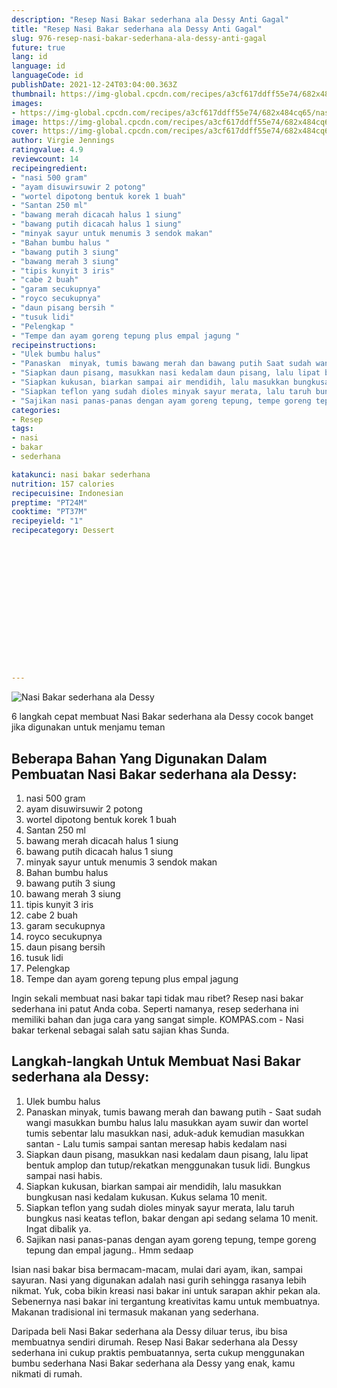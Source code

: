 ```yaml
---
description: "Resep Nasi Bakar sederhana ala Dessy Anti Gagal"
title: "Resep Nasi Bakar sederhana ala Dessy Anti Gagal"
slug: 976-resep-nasi-bakar-sederhana-ala-dessy-anti-gagal
future: true
lang: id
language: id
languageCode: id
publishDate: 2021-12-24T03:04:00.363Z 
thumbnail: https://img-global.cpcdn.com/recipes/a3cf617ddff55e74/682x484cq65/nasi-bakar-sederhana-ala-dessy-foto-resep-utama.png
images:
- https://img-global.cpcdn.com/recipes/a3cf617ddff55e74/682x484cq65/nasi-bakar-sederhana-ala-dessy-foto-resep-utama.png
image: https://img-global.cpcdn.com/recipes/a3cf617ddff55e74/682x484cq65/nasi-bakar-sederhana-ala-dessy-foto-resep-utama.png
cover: https://img-global.cpcdn.com/recipes/a3cf617ddff55e74/682x484cq65/nasi-bakar-sederhana-ala-dessy-foto-resep-utama.png
author: Virgie Jennings
ratingvalue: 4.9
reviewcount: 14
recipeingredient:
- "nasi 500 gram"
- "ayam disuwirsuwir 2 potong"
- "wortel dipotong bentuk korek 1 buah"
- "Santan 250 ml"
- "bawang merah dicacah halus 1 siung"
- "bawang putih dicacah halus 1 siung"
- "minyak sayur untuk menumis 3 sendok makan"
- "Bahan bumbu halus "
- "bawang putih 3 siung"
- "bawang merah 3 siung"
- "tipis kunyit 3 iris"
- "cabe 2 buah"
- "garam secukupnya"
- "royco secukupnya"
- "daun pisang bersih "
- "tusuk lidi"
- "Pelengkap "
- "Tempe dan ayam goreng tepung plus empal jagung "
recipeinstructions:
- "Ulek bumbu halus"
- "Panaskan  minyak, tumis bawang merah dan bawang putih Saat sudah wangi masukkan bumbu halus lalu masukkan ayam suwir dan wortel tumis  sebentar lalu masukkan nasi, aduk-aduk kemudian masukkan santan  Lalu tumis sampai santan meresap habis kedalam nasi"
- "Siapkan daun pisang, masukkan nasi kedalam daun pisang, lalu lipat bentuk amplop dan tutup/rekatkan menggunakan tusuk lidi. Bungkus sampai nasi habis."
- "Siapkan kukusan, biarkan sampai air mendidih, lalu masukkan bungkusan nasi kedalam kukusan. Kukus selama 10 menit."
- "Siapkan teflon yang sudah dioles minyak sayur merata, lalu taruh bungkus nasi keatas teflon, bakar dengan api sedang selama 10 menit. Ingat dibalik ya."
- "Sajikan nasi panas-panas dengan ayam goreng tepung, tempe goreng tepung dan empal jagung.. Hmm sedaap"
categories:
- Resep
tags:
- nasi
- bakar
- sederhana

katakunci: nasi bakar sederhana 
nutrition: 157 calories
recipecuisine: Indonesian
preptime: "PT24M"
cooktime: "PT37M"
recipeyield: "1"
recipecategory: Dessert


     
    
    
    
    
    
    
    
    
    
    
      
    
---
```



![Nasi Bakar sederhana ala Dessy](https://img-global.cpcdn.com/recipes/a3cf617ddff55e74/682x484cq65/nasi-bakar-sederhana-ala-dessy-foto-resep-utama.png)

6 langkah cepat membuat  Nasi Bakar sederhana ala Dessy cocok banget jika digunakan untuk menjamu teman

<!--inarticleads1-->

## Beberapa Bahan Yang Digunakan Dalam Pembuatan Nasi Bakar sederhana ala Dessy:

1. nasi 500 gram
1. ayam disuwirsuwir 2 potong
1. wortel dipotong bentuk korek 1 buah
1. Santan 250 ml
1. bawang merah dicacah halus 1 siung
1. bawang putih dicacah halus 1 siung
1. minyak sayur untuk menumis 3 sendok makan
1. Bahan bumbu halus 
1. bawang putih 3 siung
1. bawang merah 3 siung
1. tipis kunyit 3 iris
1. cabe 2 buah
1. garam secukupnya
1. royco secukupnya
1. daun pisang bersih 
1. tusuk lidi
1. Pelengkap 
1. Tempe dan ayam goreng tepung plus empal jagung 

Ingin sekali membuat nasi bakar tapi tidak mau ribet? Resep nasi bakar sederhana ini patut Anda coba. Seperti namanya, resep sederhana ini memiliki bahan dan juga cara yang sangat simple. KOMPAS.com - Nasi bakar terkenal sebagai salah satu sajian khas Sunda. 

<!--inarticleads2-->

## Langkah-langkah Untuk Membuat Nasi Bakar sederhana ala Dessy:

1. Ulek bumbu halus
1. Panaskan  minyak, tumis bawang merah dan bawang putih - Saat sudah wangi masukkan bumbu halus lalu masukkan ayam suwir dan wortel tumis  sebentar lalu masukkan nasi, aduk-aduk kemudian masukkan santan  - Lalu tumis sampai santan meresap habis kedalam nasi
1. Siapkan daun pisang, masukkan nasi kedalam daun pisang, lalu lipat bentuk amplop dan tutup/rekatkan menggunakan tusuk lidi. Bungkus sampai nasi habis.
1. Siapkan kukusan, biarkan sampai air mendidih, lalu masukkan bungkusan nasi kedalam kukusan. Kukus selama 10 menit.
1. Siapkan teflon yang sudah dioles minyak sayur merata, lalu taruh bungkus nasi keatas teflon, bakar dengan api sedang selama 10 menit. Ingat dibalik ya.
1. Sajikan nasi panas-panas dengan ayam goreng tepung, tempe goreng tepung dan empal jagung.. Hmm sedaap


Isian nasi bakar bisa bermacam-macam, mulai dari ayam, ikan, sampai sayuran. Nasi yang digunakan adalah nasi gurih sehingga rasanya lebih nikmat. Yuk, coba bikin kreasi nasi bakar ini untuk sarapan akhir pekan ala. Sebenernya nasi bakar ini tergantung kreativitas kamu untuk membuatnya. Makanan tradisional ini termasuk makanan yang sederhana. 

Daripada   beli  Nasi Bakar sederhana ala Dessy  diluar terus, ibu  bisa membuatnya sendiri dirumah. Resep  Nasi Bakar sederhana ala Dessy  sederhana ini cukup praktis pembuatannya, serta cukup menggunakan bumbu sederhana  Nasi Bakar sederhana ala Dessy  yang enak, kamu nikmati di rumah.
